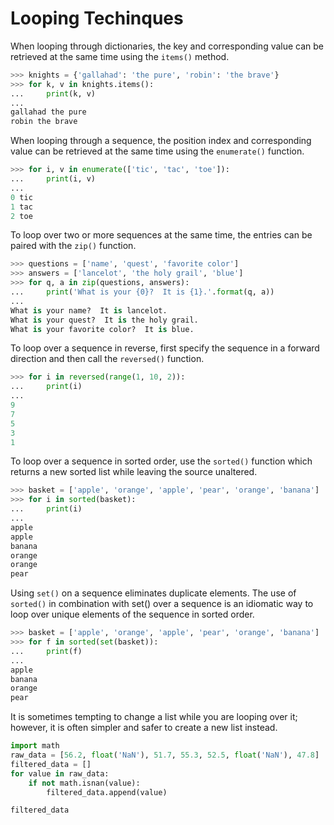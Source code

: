 # Looping Techinques

When looping through dictionaries, the key and corresponding value can be retrieved at the same time using the `items()` method.

```python
>>> knights = {'gallahad': 'the pure', 'robin': 'the brave'}
>>> for k, v in knights.items():
...     print(k, v)
... 
gallahad the pure
robin the brave
```

When looping through a sequence, the position index and corresponding value can be retrieved at the same time using the `enumerate()` function.

```python
>>> for i, v in enumerate(['tic', 'tac', 'toe']):
...     print(i, v)
... 
0 tic
1 tac
2 toe
```


To loop over two or more sequences at the same time, the entries can be paired with the `zip()` function.


```python
>>> questions = ['name', 'quest', 'favorite color']
>>> answers = ['lancelot', 'the holy grail', 'blue']
>>> for q, a in zip(questions, answers):
...     print('What is your {0}?  It is {1}.'.format(q, a))
... 
What is your name?  It is lancelot.
What is your quest?  It is the holy grail.
What is your favorite color?  It is blue.
```


To loop over a sequence in reverse, first specify the sequence in a forward direction and then call the `reversed()` function.

```python
>>> for i in reversed(range(1, 10, 2)):
...     print(i)
... 
9
7
5
3
1
```

To loop over a sequence in sorted order, use the `sorted()` function which returns a new sorted list while leaving the source unaltered.

```python
>>> basket = ['apple', 'orange', 'apple', 'pear', 'orange', 'banana']
>>> for i in sorted(basket):
...     print(i)
... 
apple
apple
banana
orange
orange
pear
```


Using `set()` on a sequence eliminates duplicate elements. The use of `sorted()` in combination with set() over a sequence is an idiomatic way to loop over unique elements of the sequence in sorted order.

```python
>>> basket = ['apple', 'orange', 'apple', 'pear', 'orange', 'banana']
>>> for f in sorted(set(basket)):
...     print(f)
... 
apple
banana
orange
pear
```


It is sometimes tempting to change a list while you are looping over it; however, it is often simpler and safer to create a new list instead.

```python
import math
raw_data = [56.2, float('NaN'), 51.7, 55.3, 52.5, float('NaN'), 47.8]
filtered_data = []
for value in raw_data:
    if not math.isnan(value):
        filtered_data.append(value)

filtered_data
```